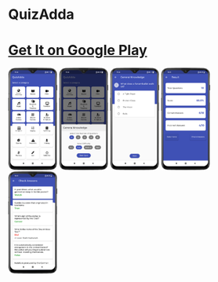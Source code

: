 # QuizAdda
# [Get It on Google Play](https://play.google.com/store/apps/details?id=devPS.quizadda)
<img src="quizadda1.png" width="100">
<img src="quizadda2.png" width="100">
<img src="quizadda3.png" width="100">
<img src="quizadda4.png" width="100">
<img src="quizadda5.png" width="100">

